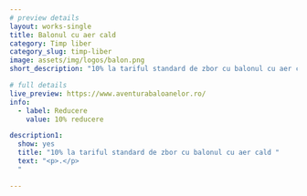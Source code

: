 ```yaml
---
# preview details
layout: works-single
title: Balonul cu aer cald
category: Timp liber
category_slug: timp-liber
image: assets/img/logos/balon.png
short_description: "10% la tariful standard de zbor cu balonul cu aer cald"

# full details
live_preview: https://www.aventurabaloanelor.ro/
info:
  - label: Reducere
    value: 10% reducere

description1:
  show: yes
  title: "10% la tariful standard de zbor cu balonul cu aer cald "
  text: "<p>.</p>
  "

---
```


